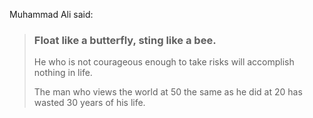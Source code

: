 Muhammad Ali said:

> ### Float like a butterfly, sting like a bee.
> He who is not courageous enough to take risks will accomplish nothing in life.
>
> The man who views the world at 50 the same as he did at 20 has wasted 30 years of his life.